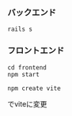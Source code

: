 ### バックエンド
```
rails s
```

### フロントエンド
```
cd frontend
npm start
```
```
npm create vite
```
でviteに変更
